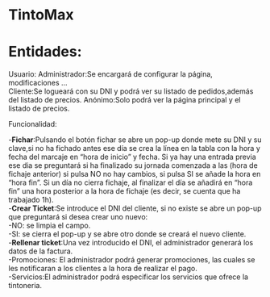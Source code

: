 # TintoMax
<h1>Entidades:</h1>

Usuario:
		Administrador:Se encargará de configurar la página, modificaciones …       		
		Cliente:Se logueará con su DNI y podrá ver su listado de pedidos,además del listado de precios.
		Anónimo:Solo podrá ver la página principal y el listado de precios.

Funcionalidad:
	
  -**Fichar**:Pulsando el botón fichar se abre un pop-up donde mete su DNI y su clave,si no ha fichado antes ese día se crea la línea en la tabla con la hora y fecha del marcaje en “hora de inicio” y fecha. Si ya hay una entrada previa ese dia se preguntará si ha finalizado su jornada comenzada a las (hora de fichaje anterior) si pulsa NO no hay cambios, si pulsa SI se añade la hora en “hora fin”.
  Si un día no cierra fichaje, al finalizar el día se añadirá en “hora fin” una hora posterior a la hora de fichaje (es decir, se cuenta que ha trabajado 1h).</br>
  -**Crear Ticket**:Se introduce el DNI del cliente, si no existe se abre un pop-up que preguntará si desea crear uno nuevo:</br>
    -NO: se limpia el campo.</br>
    -SI: se cierra el pop-up y se abre otro donde se creará el nuevo cliente.</br>
  -**Rellenar ticket**:Una vez introducido el DNI, el administrador generará los datos de la factura.</br>
  -Promociones: El administrador podrá generar promociones, las cuales se les notificaran a los clientes a la hora de realizar el pago.</br>
  -Servicios:El administrador podrá especificar los servicios que ofrece la tintoneria.</br>
